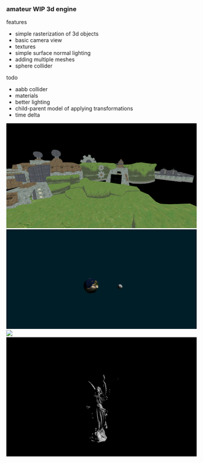 <h3>amateur WIP 3d engine</h3>
<div>features</div>
<ul>
<li>simple rasterization of 3d objects
</li>
<li>basic camera view
</li>
<li>textures
</li>
<li>simple surface normal lighting
</li>
<li>adding multiple meshes
</li>
<li>sphere collider
</li>
</ul>
<div>todo</div>
<ul>
<li>aabb collider
</li>
<li>materials
</li>
<li>better lighting
</li>
<li>child-parent model of applying transformations
</li>
<li>time delta
</li>

</ul>

![](docs/spy.png)
![](docs/earth.png)
![](docs/show.gif)
![](docs/statue.png)
